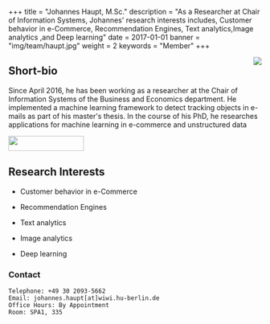 +++
title = "Johannes Haupt, M.Sc."
description = "As a Researcher at Chair of Information Systems, Johannes' research interests includes, Customer behavior in e-Commerce, Recommendation Engines, Text analytics,Image analytics ,and Deep learning"
date = 2017-01-01
banner = "img/team/haupt.jpg"
weight = 2
keywords = "Member"
+++

<img align = "right" src = "/blog/img/team/haupt.jpg" >


## Short-bio

Since April 2016, he has been working as a researcher at the Chair of Information Systems of the Business and Economics department. He implemented a machine learning framework to detect tracking objects in e-mails as part of his master's thesis. In the course of his PhD, he researches applications for machine learning in e-commerce and unstructured data


[<img width = "150" height = "30" src = /blog/img/sign/researchgate.png >](https://www.researchgate.net/profile/Johannes_Haupt)


## Research Interests

- Customer behavior in e-Commerce

- Recommendation Engines
- Text analytics

- Image analytics

- Deep learning


###  Contact

	Telephone: +49 30 2093-5662
	Email: johannes.haupt[at]wiwi.hu-berlin.de
	Office Hours: By Appointment
	Room: SPA1, 335
